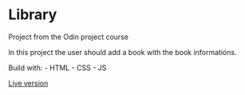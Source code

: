 <h1>Library</h1>
<p>Project from the Odin project course</p>
<p>In this project the user should add a book with the book informations.</p>
<p>Build with:
- HTML
- CSS
- JS
</p>
<p><a href="https://kauannyalencar.github.io/library-/">Live version</a></p>
